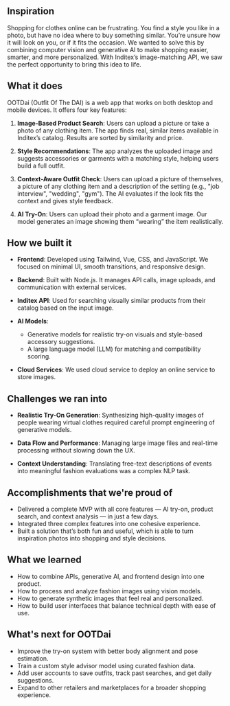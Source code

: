 ## Inspiration

Shopping for clothes online can be frustrating. You find a style you like in a photo, but have no idea where to buy something similar. You’re unsure how it will look on you, or if it fits the occasion. We wanted to solve this by combining computer vision and generative AI to make shopping easier, smarter, and more personalized. With Inditex’s image-matching API, we saw the perfect opportunity to bring this idea to life.

## What it does

OOTDai (Outfit Of The DAI) is a web app that works on both desktop and mobile devices. It offers four key features:

1. **Image-Based Product Search**: Users can upload a picture or take a photo of any clothing item. The app finds real, similar items available in Inditex’s catalog. Results are sorted by similarity and price.

2. **Style Recommendations**: The app analyzes the uploaded image and suggests accessories or garments with a matching style, helping users build a full outfit.

3. **Context-Aware Outfit Check**: Users can upload a picture of themselves, a picture of any clothing item and a description of the setting (e.g., "job interview", "wedding", "gym"). The AI evaluates if the look fits the context and gives style feedback.

4. **AI Try-On**: Users can upload their photo and a garment image. Our model generates an image showing them “wearing” the item realistically.

## How we built it

- **Frontend**: Developed using Tailwind, Vue, CSS, and JavaScript. We focused on minimal UI, smooth transitions, and responsive design.

- **Backend**: Built with Node.js. It manages API calls, image uploads, and communication with external services.

- **Inditex API**: Used for searching visually similar products from their catalog based on the input image.

- **AI Models**:
  - Generative models for realistic try-on visuals and style-based accessory suggestions.
  - A large language model (LLM) for matching and compatibility scoring.


- **Cloud Services**: We used cloud service to deploy an online service to store images.

## Challenges we ran into

- **Realistic Try-On Generation**: Synthesizing high-quality images of people wearing virtual clothes required careful prompt engineering of generative models.

- **Data Flow and Performance**: Managing large image files and real-time processing without slowing down the UX.

- **Context Understanding**: Translating free-text descriptions of events into meaningful fashion evaluations was a complex NLP task.

## Accomplishments that we're proud of

- Delivered a complete MVP with all core features — AI try-on, product search, and context analysis — in just a few days.
- Integrated three complex features into one cohesive experience.
- Built a solution that’s both fun and useful, which is able to turn inspiration photos into shopping and style decisions.

## What we learned

- How to combine APIs, generative AI, and frontend design into one product.
- How to process and analyze fashion images using vision models.
- How to generate synthetic images that feel real and personalized.
- How to build user interfaces that balance technical depth with ease of use.

## What's next for OOTDai

- Improve the try-on system with better body alignment and pose estimation.
- Train a custom style advisor model using curated fashion data.
- Add user accounts to save outfits, track past searches, and get daily suggestions.
- Expand to other retailers and marketplaces for a broader shopping experience.
